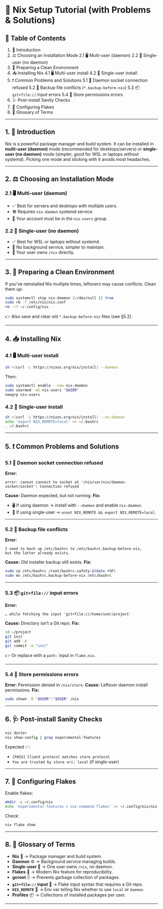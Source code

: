 
# 🚀 Nix Setup Tutorial (with Problems & Solutions)

## 📑 Table of Contents

1. 🔎 Introduction
2. ⚖️ Choosing an Installation Mode
   2.1 🖥️ Multi-user (daemon)
   2.2 👤 Single-user (no daemon)
3. 🧹 Preparing a Clean Environment
4. 📥 Installing Nix
   4.1 🖥️ Multi-user install
   4.2 👤 Single-user install
5. ❗ Common Problems and Solutions
   5.1 🔌 Daemon socket connection refused
   5.2 📂 Backup file conflicts (`*.backup-before-nix`)
   5.3 📦 `git+file://` input errors
   5.4 🔑 Store permissions errors
6. 🩺 Post-install Sanity Checks
7. 🧩 Configuring Flakes
8. 📖 Glossary of Terms

---

## 1. 🔎 Introduction

Nix is a powerful package manager and build system. It can be installed in **multi-user (daemon)** mode (recommended for desktops/servers) or **single-user (no daemon)** mode (simpler, good for WSL or laptops without systemd). Picking one mode and sticking with it avoids most headaches.

---

## 2. ⚖️ Choosing an Installation Mode

### 2.1 🖥️ Multi-user (daemon)

* ✅ Best for servers and desktops with multiple users.
* 🛠 Requires `nix-daemon` systemd service.
* 👥 Your account must be in the `nix-users` group.

### 2.2 👤 Single-user (no daemon)

* ✅ Best for WSL or laptops without systemd.
* 🧍 No background service, simpler to maintain.
* 🔐 Your user owns `/nix` directly.

---

## 3. 🧹 Preparing a Clean Environment

If you’ve reinstalled Nix multiple times, leftovers may cause conflicts. Clean them up:

```bash
sudo systemctl stop nix-daemon 2>/dev/null || true
sudo rm -f /etc/nix/nix.conf
rm -rf ~/.config/nix
```

👉 Also save and clear old `*.backup-before-nix` files (see §5.2).

---

## 4. 📥 Installing Nix

### 4.1 🖥️ Multi-user install

```bash
sh <(curl -L https://nixos.org/nix/install) --daemon
```

Then:

```bash
sudo systemctl enable --now nix-daemon
sudo usermod -aG nix-users "$USER"
newgrp nix-users
```

### 4.2 👤 Single-user install

```bash
sh <(curl -L https://nixos.org/nix/install) --no-daemon
echo 'export NIX_REMOTE=local' >> ~/.bashrc
. ~/.bashrc
```

---

## 5. ❗ Common Problems and Solutions

### 5.1 🔌 Daemon socket connection refused

**Error:**

```
error: cannot connect to socket at '/nix/var/nix/daemon-socket/socket': Connection refused
```

**Cause:** Daemon expected, but not running.
**Fix:**

* 🖥️ If using daemon → install with `--daemon` and enable `nix-daemon`.
* 👤 If using single-user → `unset NIX_REMOTE && export NIX_REMOTE=local`.

---

### 5.2 📂 Backup file conflicts

**Error:**

```
I need to back up /etc/bashrc to /etc/bashrc.backup-before-nix,
but the latter already exists.
```

**Cause:** Old installer backup still exists.
**Fix:**

```bash
sudo cp /etc/bashrc /root/bashrc.safety-$(date +%F)
sudo mv /etc/bashrc.backup-before-nix /etc/bashrc
```

---

### 5.3 📦 `git+file://` input errors

**Error:**

```
… while fetching the input 'git+file:///home/user/project'
```

**Cause:** Directory isn’t a Git repo.
**Fix:**

```bash
cd ~/project
git init
git add -A
git commit -m "init"
```

👉 Or replace with a `path:` input in `flake.nix`.

---

### 5.4 🔑 Store permissions errors

**Error:** Permission denied in `/nix/store`.
**Cause:** Leftover daemon install permissions.
**Fix:**

```bash
sudo chown -R "$USER":"$USER" /nix
```

---

## 6. 🩺 Post-install Sanity Checks

```bash
nix doctor
nix show-config | grep experimental-features
```

Expected ✅:

* `[PASS] Client protocol matches store protocol`
* `You are trusted by store uri: local` (if single-user)

---

## 7. 🧩 Configuring Flakes

Enable flakes:

```bash
mkdir -p ~/.config/nix
echo 'experimental-features = nix-command flakes' >> ~/.config/nix/nix.conf
```

Check:

```bash
nix flake show
```

---

## 8. 📖 Glossary of Terms

* **Nix** 🧰 → Package manager and build system.
* **Daemon** ⚙️ → Background service managing builds.
* **Single-user** 👤 → One user owns `/nix`, no daemon.
* **Flakes** 🧩 → Modern Nix feature for reproducibility.
* **gcroot** 🗄️ → Prevents garbage collection of packages.
* **`git+file://` input** 🔗 → Flake input syntax that requires a Git repo.
* **`NIX_REMOTE`** 🔌 → Env var telling Nix whether to use `local` or `daemon`.
* **Profiles** 📦 → Collections of installed packages per user.

---
